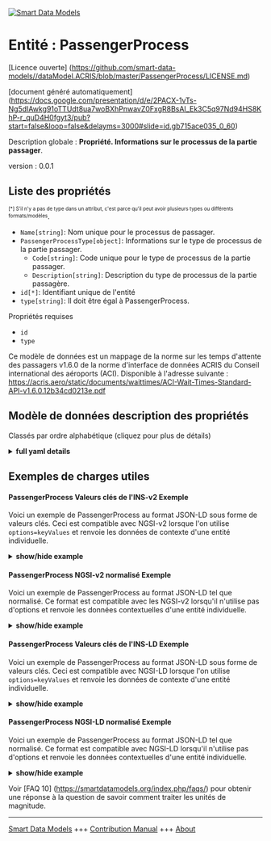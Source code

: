 <!-- 10-Header -->    
[![Smart Data Models](https://smartdatamodels.org/wp-content/uploads/2022/01/SmartDataModels_logo.png "Logo")](https://smartdatamodels.org)    
Entité : PassengerProcess    
=========================<!-- /10-Header -->    
<!-- 15-License -->    
[Licence ouverte] (https://github.com/smart-data-models//dataModel.ACRIS/blob/master/PassengerProcess/LICENSE.md)    
[document généré automatiquement] (https://docs.google.com/presentation/d/e/2PACX-1vTs-Ng5dIAwkg91oTTUdt8ua7woBXhPnwavZ0FxgR8BsAI_Ek3C5q97Nd94HS8KhP-r_quD4H0fgyt3/pub?start=false&loop=false&delayms=3000#slide=id.gb715ace035_0_60)    
<!-- /15-License -->    
<!-- 20-Description -->    
Description globale : **Propriété. Informations sur le processus de la partie passager**.    
version : 0.0.1    
<!-- /20-Description -->    
<!-- 30-PropertiesList -->    
## Liste des propriétés    
<sup><sub>[*] S'il n'y a pas de type dans un attribut, c'est parce qu'il peut avoir plusieurs types ou différents formats/modèles</sub></sup>.    
- `Name[string]`: Nom unique pour le processus de passager.  - `PassengerProcessType[object]`: Informations sur le type de processus de la partie passager.  	- `Code[string]`: Code unique pour le type de processus de la partie passager.      
	- `Description[string]`: Description du type de processus de la partie passagère.      
- `id[*]`: Identifiant unique de l'entité  - `type[string]`: Il doit être égal à PassengerProcess.  <!-- /30-PropertiesList -->    
<!-- 35-RequiredProperties -->    
Propriétés requises    
- `id`  - `type`  <!-- /35-RequiredProperties -->    
<!-- 40-RequiredProperties -->    
Ce modèle de données est un mappage de la norme sur les temps d'attente des passagers v1.6.0 de la norme d'interface de données ACRIS du Conseil international des aéroports (ACI). Disponible à l'adresse suivante : https://acris.aero/static/documents/waittimes/ACI-Wait-Times-Standard-API-v1.6.0.12b34cd0213e.pdf    
<!-- /40-RequiredProperties -->    
<!-- 50-DataModelHeader -->    
## Modèle de données description des propriétés    
Classés par ordre alphabétique (cliquez pour plus de détails)    
<!-- /50-DataModelHeader -->    
<!-- 60-ModelYaml -->    
<details><summary><strong>full yaml details</strong></summary>      
```yaml    
PassengerProcess:      
  description: Property. Information about the Passenger Party Process.      
  properties:      
    Name:      
      description: Unique name for the Passenger Process.      
      type: string      
      x-ngsi:      
        type: Property      
    PassengerProcessType:      
      description: Information about the type of Passenger Party Process.      
      properties:      
        Code:      
          description: Unique code for the type of Passenger Party Process.      
          type: string      
          x-ngsi:      
            type: Property      
        Description:      
          description: Description of the type of Passenger Party Process.      
          type: string      
          x-ngsi:      
            type: Property      
      type: object      
      x-ngsi:      
        type: Property      
    id:      
      anyOf:      
        - description: Identifier format of any NGSI entity      
          maxLength: 256      
          minLength: 1      
          pattern: ^[\w\-\.\{\}\$\+\*\[\]`|~^@!,:\\]+$      
          type: string      
          x-ngsi:      
            type: Property      
        - description: Identifier format of any NGSI entity      
          format: uri      
          type: string      
          x-ngsi:      
            type: Property      
      description: Unique identifier of the entity      
      x-ngsi:      
        type: Property      
    type:      
      description: It must be equal to PassengerProcess.      
      enum:      
        - PassengerProcess      
      type: string      
      x-ngsi:      
        type: Property      
  required:      
    - id      
    - type      
  type: object      
  x-derived-from: https://acris.aero/static/documents/waittimes/ACI-Wait-Times-API-Specification-v1.6.0.1c4ec122da9a.yaml      
  x-disclaimer: 'Redistribution and use in source and binary forms, with or without modification, are permitted  provided that the license conditions are met. Copyleft (c) 2022 Contributors to Smart Data Models Program'      
  x-license-url: https://github.com/smart-data-models/dataModel.ACRIS/blob/master/PassengerProcess/LICENSE.md      
  x-model-schema: https://smart-data-models.github.io/dataModel.ACRIS/PassengerProcess/schema.json      
  x-model-tags: ACRIS      
  x-version: 0.0.1      
```    
</details>      
<!-- /60-ModelYaml -->    
<!-- 70-MiddleNotes -->    
<!-- /70-MiddleNotes -->    
<!-- 80-Examples -->    
## Exemples de charges utiles    
#### PassengerProcess Valeurs clés de l'INS-v2 Exemple    
Voici un exemple de PassengerProcess au format JSON-LD sous forme de valeurs clés. Ceci est compatible avec NGSI-v2 lorsque l'on utilise `options=keyValues` et renvoie les données de contexte d'une entité individuelle.    
<details><summary><strong>show/hide example</strong></summary>      
```json  
{  
  "id": "urn:ngsi-ld:PassengerProcess:id:HARF:66129232",  
  "type": "PassengerProcess",  
  "Name": "",  
  "PassengerProcessType": {  
    "Code": "code1",  
    "Description": ""  
  }  
}  
```  
</details>    
#### PassengerProcess NGSI-v2 normalisé Exemple    
Voici un exemple de PassengerProcess au format JSON-LD tel que normalisé. Ce format est compatible avec les NGSI-v2 lorsqu'il n'utilise pas d'options et renvoie les données contextuelles d'une entité individuelle.    
<details><summary><strong>show/hide example</strong></summary>      
```json  
{  
  "id": "urn:ngsi-ld:PassengerProcess:id:YOUE:15643415",  
  "type": "PassengerProcess",  
  "Name": {  
    "type": "Text",  
    "value": ""  
  },  
  "PassengerProcessType": {  
    "type": "StructuredValue",  
    "value": {  
      "Code": "code1",  
      "Description": ""  
    }  
  }  
}  
```  
</details>    
#### PassengerProcess Valeurs clés de l'INS-LD Exemple    
Voici un exemple de PassengerProcess au format JSON-LD sous forme de valeurs clés. Ceci est compatible avec NGSI-LD lorsque l'on utilise `options=keyValues` et renvoie les données de contexte d'une entité individuelle.    
<details><summary><strong>show/hide example</strong></summary>      
```json  
{  
  "id": "urn:ngsi-ld:PassengerProcess:id:HARF:66129232",  
  "type": "PassengerProcess",  
  "Name": "",  
  "PassengerProcessType": {  
    "Code": "code1",  
    "Description": ""  
  },  
  "@context": [  
    "https://raw.githubusercontent.com/smart-data-models/dataModel.ACRIS/master/context.jsonld"  
  ]  
}  
```  
</details>    
#### PassengerProcess NGSI-LD normalisé Exemple    
Voici un exemple de PassengerProcess au format JSON-LD tel que normalisé. Ce format est compatible avec NGSI-LD lorsqu'il n'utilise pas d'options et renvoie les données contextuelles d'une entité individuelle.    
<details><summary><strong>show/hide example</strong></summary>      
```json  
{  
    "id": "urn:ngsi-ld:PassengerProcess:id:YOUE:15643415",  
    "type": "PassengerProcess",  
    "Name": {  
        "type": "Property",  
        "value": ""  
    },  
    "PassengerProcessType": {  
        "type": "Property",  
        "value": {  
            "Code": "code1",  
            "Description": ""  
        }  
    },  
    "@context": [  
        "https://raw.githubusercontent.com/smart-data-models/dataModel.ACRIS/master/context.jsonld"  
    ]  
}  
```  
</details><!-- /80-Examples -->    
<!-- 90-FooterNotes -->    
<!-- /90-FooterNotes -->    
<!-- 95-Units -->    
Voir [FAQ 10] (https://smartdatamodels.org/index.php/faqs/) pour obtenir une réponse à la question de savoir comment traiter les unités de magnitude.    
<!-- /95-Units -->    
<!-- 97-LastFooter -->    
---    
[Smart Data Models](https://smartdatamodels.org) +++ [Contribution Manual](https://bit.ly/contribution_manual) +++ [About](https://bit.ly/Introduction_SDM)<!-- /97-LastFooter -->    
